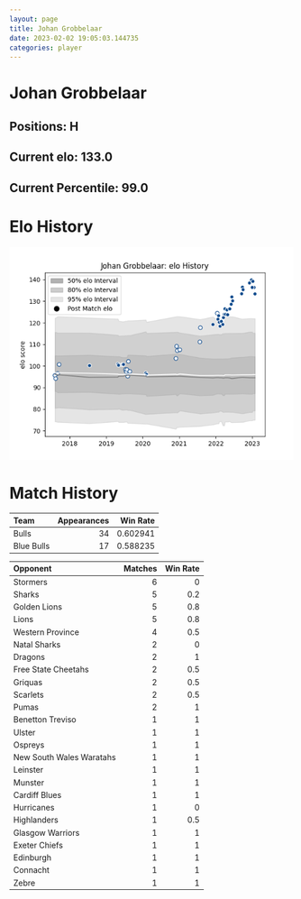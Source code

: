 ```yaml
---  
layout: page  
title: Johan Grobbelaar  
date: 2023-02-02 19:05:03.144735  
categories: player  
---
```

# Johan Grobbelaar

## Positions: H

## Current elo: 133.0

## Current Percentile: 99.0

# Elo History


![elo history](history_JohanGrobbelaar.png)
# Match History


| Team       |   Appearances |   Win Rate |
|:-----------|--------------:|-----------:|
| Bulls      |            34 |   0.602941 |
| Blue Bulls |            17 |   0.588235 |

| Opponent                 |   Matches |   Win Rate |
|:-------------------------|----------:|-----------:|
| Stormers                 |         6 |        0   |
| Sharks                   |         5 |        0.2 |
| Golden Lions             |         5 |        0.8 |
| Lions                    |         5 |        0.8 |
| Western Province         |         4 |        0.5 |
| Natal Sharks             |         2 |        0   |
| Dragons                  |         2 |        1   |
| Free State Cheetahs      |         2 |        0.5 |
| Griquas                  |         2 |        0.5 |
| Scarlets                 |         2 |        0.5 |
| Pumas                    |         2 |        1   |
| Benetton Treviso         |         1 |        1   |
| Ulster                   |         1 |        1   |
| Ospreys                  |         1 |        1   |
| New South Wales Waratahs |         1 |        1   |
| Leinster                 |         1 |        1   |
| Munster                  |         1 |        1   |
| Cardiff Blues            |         1 |        1   |
| Hurricanes               |         1 |        0   |
| Highlanders              |         1 |        0.5 |
| Glasgow Warriors         |         1 |        1   |
| Exeter Chiefs            |         1 |        1   |
| Edinburgh                |         1 |        1   |
| Connacht                 |         1 |        1   |
| Zebre                    |         1 |        1   |